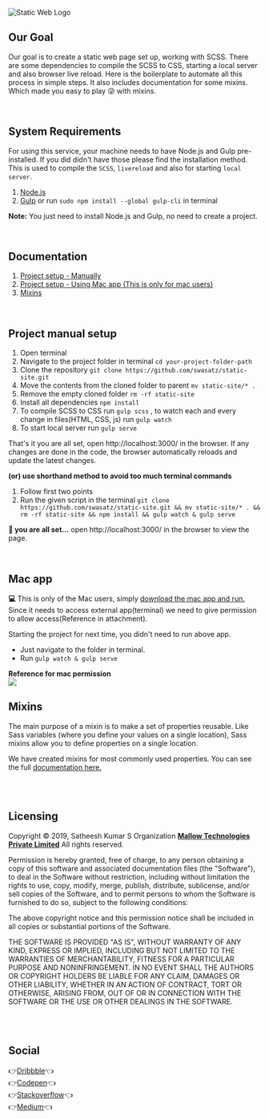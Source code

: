 ![Static Web Logo](https://satheesh-design.in/static-web-app/logo-sm.png "Static Web Logo") <br/>

## Our Goal

Our goal is to create a static web page set up, working with SCSS. There are some dependencies to compile the SCSS to CSS, starting a local server and also browser live reload. Here is the boilerplate to automate all this process in simple steps. It also includes documentation for some mixins. Which made you easy to play :stuck_out_tongue_winking_eye: with mixins.

<br/>

## System Requirements
For using this service,  your machine needs to have Node.js and Gulp pre-installed. If you did didn't have those please find the installation method. This is used to compile the `SCSS`, `livereload` and also for starting `local server`.
1. [Node.js](https://nodejs.org/en/)
2. [Gulp](https://gulpjs.com/docs/en/getting-started/quick-start) or run `sudo npm install --global gulp-cli` in  terminal

**Note:** You just need to install Node.js and Gulp, no need to create a project. 

<br/>

Documentation
-------------
1. [Project setup - Manually](#project-manual-setup)
2. [Project setup - Using Mac app (This is only for mac users)](#mac-app)
3. [Mixins](#mixins)

<br/>

## Project manual setup
1. Open terminal
2. Navigate to the project folder in terminal `cd your-project-folder-path`
3. Clone the repository `git clone https://github.com/swasatz/static-site.git`
4. Move the contents from the cloned folder to parent `mv static-site/* . `
5. Remove the empty cloned folder `rm -rf static-site`
6. Install all dependencies `npm install`
7. To compile SCSS to CSS run `gulp scss` , to watch each and every change in files(HTML, CSS, js) run `gulp watch`
8. To start local server run `gulp serve`

That's it you are all set, open http://localhost:3000/ in the browser. If any changes are done in the code, the browser automatically reloads and update the latest changes.

**(or) use shorthand method to avoid too much terminal commands**

1. Follow first two points
2. Run the given script in the terminal `git clone https://github.com/swasatz/static-site.git && mv static-site/* . && rm -rf static-site && npm install && gulp watch & gulp serve`

**:clap: you are all set...** open http://localhost:3000/ in the browser to view the page.

<br/>

## Mac app
**:computer:**
This is only of the Mac users, simply [download the mac app and run.](https://satheesh-design.in/static-web-app/Static-web-setup.zip)
Since it needs to access external app(terminal) we need to give permission to allow access(Reference in attachment).

Starting the project for next time, you didn't need to run above app. 
- Just navigate to the folder in terminal.
- Run `gulp watch & gulp serve`

**Reference for mac permission**<br/>
<img src="https://satheesh-design.in/static-web-app/sw-privacy.png" style="max-width: 100%;">
<br/>

## Mixins
The main purpose of a mixin is to make a set of properties reusable. Like Sass variables (where you define your values on a single location), Sass mixins allow you to define properties on a single location.

We have created mixins for most commonly used properties.
You can see the full [documentation here.](https://github.com/swasatz/static-site/tree/master/scss)

<br/>
<br/> 

Licensing
---------
Copyright © 2019, Satheesh Kumar S
Organization [**Mallow Technologies Private Limited**](https://www.mallow-tech.com/)
All rights reserved.

Permission is hereby granted, free of charge, to any person obtaining a copy of this software and associated documentation files (the "Software"), to deal in the Software without restriction, including without limitation the rights to use, copy, modify, merge, publish, distribute, sublicense, and/or sell copies of the Software, and to permit persons to whom the Software is furnished to do so, subject to the following conditions:

The above copyright notice and this permission notice shall be included in all copies or substantial portions of the Software.

THE SOFTWARE IS PROVIDED "AS IS", WITHOUT WARRANTY OF ANY KIND, EXPRESS OR IMPLIED, INCLUDING BUT NOT LIMITED TO THE WARRANTIES OF MERCHANTABILITY, FITNESS FOR A PARTICULAR PURPOSE AND NONINFRINGEMENT. IN NO EVENT SHALL THE AUTHORS OR COPYRIGHT HOLDERS BE LIABLE FOR ANY CLAIM, DAMAGES OR OTHER LIABILITY, WHETHER IN AN ACTION OF CONTRACT, TORT OR OTHERWISE, ARISING FROM, OUT OF OR IN CONNECTION WITH THE SOFTWARE OR THE USE OR OTHER DEALINGS IN THE SOFTWARE.

<br/>
<br/>

## Social
:point_right:<a href="https://dribbble.com/satheesh_design" target="_blank">Dribbble</a>:point_left:<br/>
:point_right:<a href="https://codepen.io/satheesh_design/" target="_blank">Codepen</a>:point_left:<br/>
:point_right:<a href="https://stackoverflow.com/users/5746301/satheesh-kumar" target="_blank">Stackoverflow</a>:point_left:<br/>
:point_right:<a href="https://medium.com/@satheesh_design" target="_blank">Medium</a>:point_left:<br/>
